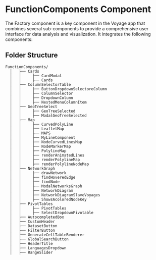 # FunctionComponents Component
The Factory component is a key component in the Voyage app that combines several sub-components to provide a comprehensive user interface for data analysis and visualization. It integrates the following components:

## Folder Structure
```
FunctionComponents/
  │   ├── Cards
  │   │     ├── CardModal
  │   │     ├── Cards
  │   ├── ColumnSelectorTable
  │   │     ├── ButtonDropdownSelectoreColumn
  │   │     ├── ColumnSelector
  │   │     ├── DropdownColumn
  │   │     ├── NestedMenuColumnItem
  │   ├── GeoTreeSelect
  │   │     ├── GeoTreeSelected
  │   │     ├── ModalGeoTreeSelected
  │   ├── Map
  │   │     ├── CurvedPolyLine
  │   │     ├── LeafletMap
  │   │     ├── MAPS
  │   │     ├── MyLineComponent
  │   │     ├── NodeCurvedLinesMap
  │   │     ├── NodeMarkerMap
  │   │     ├── PolylineMap
  │   │     ├── renderAnimatedLines
  │   │     ├── renderPolylineMap
  │   │     ├── renderPolylineNodeMap
  │   ├── NetworkGraph
  │   │     ├── drawNetwork
  │   │     ├── findHoveredEdge
  │   │     ├── findNode
  │   │     ├── ModalNetworksGraph
  │   │     ├── NetworkDiagram
  │   │     ├── NetworkDiagramSlaveVoyages
  │   │     ├── ShowsAcoloredNodeKey 
  │   ├── PivotTables
  │   │     ├── PivotTables
  │   │     ├── SelectDropdownPivotable
  │   ├── AutocompletedBox
  │   ├── CustomHeader
  │   ├── DatasetButton
  │   ├── FilterButton
  │   ├── GenerateCellTableRenderer
  │   ├── GlobalSearchButton
  │   ├── HeaderTitle
  │   ├── LanguagesDropdown
  │   ├── RangeSlider



